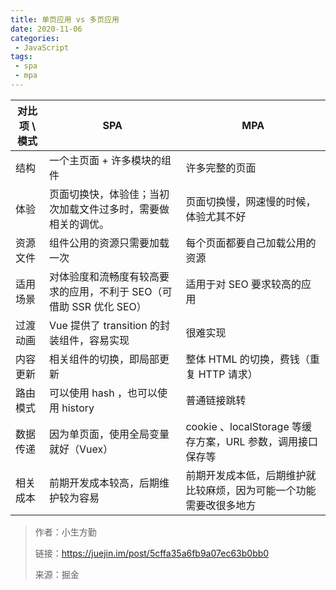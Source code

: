 ```yaml
---
title: 单页应用 vs 多页应用
date: 2020-11-06
categories:
 - JavaScript
tags:
 - spa
 - mpa
---
```


对比项 \ 模式 | SPA | MPA
---|---|---
结构 | 一个主页面 + 许多模块的组件 | 许多完整的页面
体验 | 页面切换快，体验佳；当初次加载文件过多时，需要做相关的调优。 | 页面切换慢，网速慢的时候，体验尤其不好
资源文件 | 组件公用的资源只需要加载一次 | 每个页面都要自己加载公用的资源
适用场景 | 对体验度和流畅度有较高要求的应用，不利于 SEO（可借助 SSR 优化 SEO）|    适用于对 SEO 要求较高的应用
过渡动画 | Vue 提供了 transition 的封装组件，容易实现 | 很难实现
内容更新 | 相关组件的切换，即局部更新 | 整体 HTML 的切换，费钱（重复 HTTP 请求）
路由模式 | 可以使用 hash ，也可以使用 history | 普通链接跳转
数据传递 | 因为单页面，使用全局变量就好（Vuex）| cookie 、localStorage 等缓存方案，URL 参数，调用接口保存等
相关成本 | 前期开发成本较高，后期维护较为容易 | 前期开发成本低，后期维护就比较麻烦，因为可能一个功能需要改很多地方

> 作者：小生方勤
>
> 链接：https://juejin.im/post/5cffa35a6fb9a07ec63b0bb0
>
> 来源：掘金
